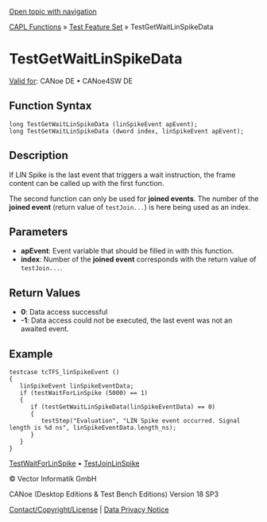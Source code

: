 [Open topic with navigation](../../../../../CANoeDEFamily.htm#Topics/CAPLFunctions/Test/Functions/CAPLfunctionTestGetWaitLinSpikeData.md)

[CAPL Functions](../../CAPLfunctions.md) » [Test Feature Set](../CAPLfunctionsTFSOverview.md) » TestGetWaitLinSpikeData

# TestGetWaitLinSpikeData

[Valid for](../../../Shared/FeatureAvailability.md): CANoe DE • CANoe4SW DE

## Function Syntax

```plaintext
long TestGetWaitLinSpikeData (linSpikeEvent apEvent);
long TestGetWaitLinSpikeData (dword index, linSpikeEvent apEvent);
```

## Description

If LIN Spike is the last event that triggers a wait instruction, the frame content can be called up with the first function.

The second function can only be used for **joined events**. The number of the **joined event** (return value of `testJoin...`) is here being used as an index.

## Parameters

- **apEvent**: Event variable that should be filled in with this function.
- **index**: Number of the **joined event** corresponds with the return value of `testJoin...`.

## Return Values

- **0**: Data access successful
- **-1**: Data access could not be executed, the last event was not an awaited event.

## Example

```plaintext
testcase tcTFS_linSpikeEvent ()
{
   linSpikeEvent linSpikeEventData;
   if (testWaitForLinSpike (5000) == 1)
   {
      if (testGetWaitLinSpikeData(linSpikeEventData) == 0)
      {
         testStep("Evaluation", "LIN Spike event occurred. Signal length is %d ns", linSpikeEventData.length_ns);
      }
   }
}
```

[TestWaitForLinSpike](CAPLfunctionTestWaitForLinSpike.md) • [TestJoinLinSpike](CAPLfunctionTestJoinLinSpike.md)

© Vector Informatik GmbH

CANoe (Desktop Editions & Test Bench Editions) Version 18 SP3

[Contact/Copyright/License](../../../Shared/ContactCopyrightLicense.md) | [Data Privacy Notice](https://www.vector.com/int/en/company/get-info/privacy-policy/)